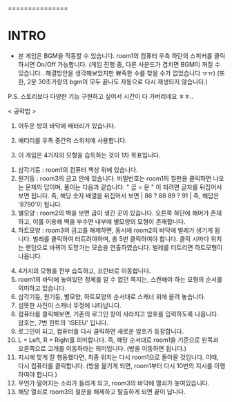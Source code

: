 ===============

INTRO
===============

-  본 게임은 BGM을 작동할 수 있습니다. room1의 컴퓨터 우측 하단의 스피커를 클릭하시면 On/Off 가능합니다.
  (게임 진행 중, 다른 사운드가 겹치면 BGM이 꺼질 수 있습니다.. 해결방안을 생각해보았지만 뾰족한 수를 찾을 수가 없었습니다 ㅠㅠ)
  (또한, 2분 30초가량의 bgm이 모두 끝나도 자동으로 다시 재생되지 않습니다.)

P.S. 스토리보다 다양한 기능 구현하고 싶어서 시간이 다 가버리네요 ㅎㅎ..


< 공략법 >

1. 어두운 방의 바닥에 배터리가 있습니다.
2. 배터리를 우측 중간의 스위치에 사용합니다.

3. 이 게임은 4가지의 모형을 습득하는 것이 1차 목표입니다.

  1) 삼각기둥 : room1의 컴퓨터 책상 위에 있습니다.
  2) 원기둥 : room3의 금고 안에 있습니다.
              비밀번호는 room1의 칠판을 클릭하면 나오는 문제의 답이며, 풀이는 다음과 같습니다.
              " 곰 = 문 " 이 되려면 글자를 뒤집어서 보면 됩니다. 즉, 해당 숫자 배열을 뒤집어서 보면
              | 86 ? 88 89 ? 91 |
              즉, 해답은 '8790'이 됩니다.
  3) 별모양 : room2의 벽을 보면 금이 생긴 곳이 있습니다. 오른쪽 하단에 해머가 존재하고, 이를 이용해 벽을 부수면
              내부에 별모양의 모형이 존재합니다.
  4) 하트모양 : room3의 금고를 해제하면, 동시에 room2의 바닥에 벌레가 생기게 됩니다.
                벌레를 클릭하여 터트려야하며, 총 5번 클릭하여야 합니다.
                클릭 시마다 위치는 랜덤으로 바뀌어 도망가는 모습을 연출하였습니다.
                벌레를 터트리면 하트모형이 나옵니다.

4. 4가지의 모형을 전부 습득하고, 프린터로 이동합니다.
5. room1의 바닥에 놓여있던 정체를 알 수 없던 쪽지는, 스캔해야 하는 모형의 순서를 의미하고 있습니다.
6. 삼각기둥, 원기둥, 별모양, 하트모양의 순서대로 스캐너 위에 올려 놓습니다.
7. 섬뜻한 사진이 스캐너 뚜껑에 나타납니다.
8. 컴퓨터를 클릭해보면, 기존의 로그인 창이 사라지고 암호를 입력하도록 나옵니다. 암호는, 7번 힌트의 'ISEEU' 입니다.
9. 로그인이 되고, 컴퓨터를 다시 클릭하면 새로운 암호가 등장합니다.
10. L = Left, R = Right를 의미합니다. 즉, 해당 순서대로 room1을 기준으로 왼쪽과 오른쪽으로 고개를 이동하라는 의미입니다.
  (방을 이동하면 됩니다.)
11. 지시에 맞게 잘 행동했다면, 최종 위치는 다시 room1으로 돌아올 것입니다. 이때, 다시 컴퓨터를 클릭합니다.
  (방을 옮기게 되면, room1부터 다시 10번의 지시를 이행하여야 합니다.)
12. 무언가 떨어지는 소리가 들리게 되고, room3의 바닥에 열쇠가 놓여있습니다.
13. 해당 열쇠로 room3의 철문을 해제하고 탈출하게 되면 끝이 납니다.
            
